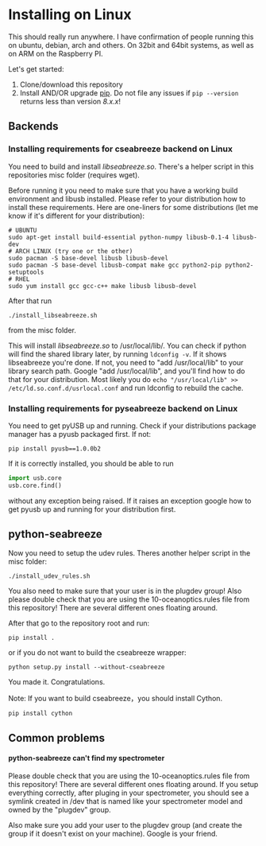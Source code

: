 # Installing on Linux

This should really run anywhere. I have confirmation of people running this on
ubuntu, debian, arch and others. On 32bit and 64bit systems, as well as on ARM
on the Raspberry PI.

Let's get started:

1. Clone/download this repository 
2. Install AND/OR upgrade [pip](https://pip.pypa.io/en/stable/installing/). Do
   not file any issues if `pip --version` returns less than version _8.x.x_!

## Backends

### Installing requirements for cseabreeze backend on Linux

You need to build and install _libseabreeze.so_. There's a helper script in this
repositories misc folder (requires wget).

Before running it you need to make sure that you have a working build
environment and libusb installed. Please refer to your distribution how to
install these requirements. Here are one-liners for some distributions (let me
know if it's different for your distribution):

```
# UBUNTU
sudo apt-get install build-essential python-numpy libusb-0.1-4 libusb-dev
# ARCH LINUX (try one or the other)
sudo pacman -S base-devel libusb libusb-devel 
sudo pacman -S base-devel libusb-compat make gcc python2-pip python2-setuptools
# RHEL   
sudo yum install gcc gcc-c++ make libusb libusb-devel 
```

After that run 
```
./install_libseabreeze.sh
```
from the misc folder.

This will install _libseabreeze.so_ to /usr/local/lib/. You can check if python
will find the shared library later, by running `ldconfig -v`. If it shows
libseabreeze you're done. If not, you need to "add /usr/local/lib" to your
library search path. Google "add /usr/local/lib", and you'll find how to do
that for your distribution. Most likely you do `echo "/usr/local/lib" >>
/etc/ld.so.conf.d/usrlocal.conf` and run ldconfig to rebuild the cache.


### Installing requirements for pyseabreeze backend on Linux

You need to get pyUSB up and running. Check if your distributions package manager
has a pyusb packaged first. If not:

```
pip install pyusb==1.0.0b2
```

If it is correctly installed, you should be able to run

```python
import usb.core
usb.core.find()
```

without any exception being raised. If it raises an exception google how to
get pyusb up and running for your distribution first.


## python-seabreeze

Now you need to setup the udev rules. Theres another helper script in the misc
folder:

```
./install_udev_rules.sh
```

You also need to make sure that your user is in the plugdev group!  Also please
double check that you are using the 10-oceanoptics.rules file from this
repository! There are several different ones floating around.

After that go to the repository root and run:

```
pip install .
```

or if you do not want to build the cseabreeze wrapper:

```
python setup.py install --without-cseabreeze
```

You made it. Congratulations.

Note: If you want to build cseabreeze，you should install Cython.

```
pip install cython
```

## Common problems

#### python-seabreeze can't find my spectrometer

Please double check that you are using the 10-oceanoptics.rules file from this
repository! There are several different ones floating around. If you setup
everything correctly, after pluging in your spectrometer, you should see a
symlink created in /dev that is named like your spectrometer model and owned by
the "plugdev" group.

Also make sure you add your user to the plugdev group (and create the group if
it doesn't exist on your machine). Google is your friend.

